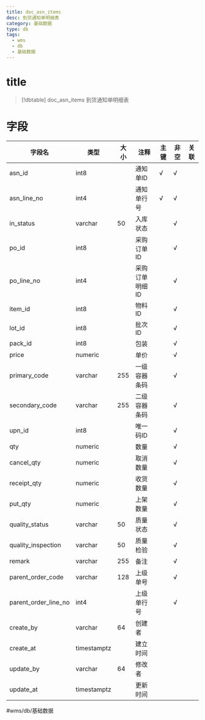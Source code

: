 ```yaml
---
title: doc_asn_items
desc: 到货通知单明细表
category: 基础数据
type: db
tags:
  - wms
  - db
  - 基础数据
---
```


# title
>[!dbtable] doc_asn_items
> 到货通知单明细表

# 字段
| 字段名 | 类型 | 大小 | 注释 | 主键 | 非空 | 关联 |
| --- | --- | --- | --- | --- | --- | --- |
| asn_id | int8 |  | 通知单ID | √ | √ |  |
| asn_line_no | int4 |  | 通知单行号 | √ | √ |  |
| in_status | varchar | 50 | 入库状态 |  | √ |  |
| po_id | int8 |  | 采购订单ID |  | √ |  |
| po_line_no | int4 |  | 采购订单明细ID |  | √ |  |
| item_id | int8 |  | 物料ID |  | √ |  |
| lot_id | int8 |  | 批次ID |  | √ |  |
| pack_id | int8 |  | 包装 |  | √ |  |
| price | numeric |  | 单价 |  | √ |  |
| primary_code | varchar | 255 | 一级容器条码 |  | √ |  |
| secondary_code | varchar | 255 | 二级容器条码 |  | √ |  |
| upn_id | int8 |  | 唯一码ID |  | √ |  |
| qty | numeric |  | 数量 |  | √ |  |
| cancel_qty | numeric |  | 取消数量 |  | √ |  |
| receipt_qty | numeric |  | 收货数量 |  | √ |  |
| put_qty | numeric |  | 上架数量 |  | √ |  |
| quality_status | varchar | 50 | 质量状态 |  | √ |  |
| quality_inspection | varchar | 50 | 质量检验 |  | √ |  |
| remark | varchar | 255 | 备注 |  | √ |  |
| parent_order_code | varchar | 128 | 上级单号 |  | √ |  |
| parent_order_line_no | int4 |  | 上级单行号 |  | √ |  |
| create_by | varchar | 64 | 创建者 |  |  |  |
| create_at | timestamptz |  | 建立时间 |  |  |  |
| update_by | varchar | 64 | 修改者 |  |  |  |
| update_at | timestamptz |  | 更新时间 |  |  |  |
#wms/db/基础数据
